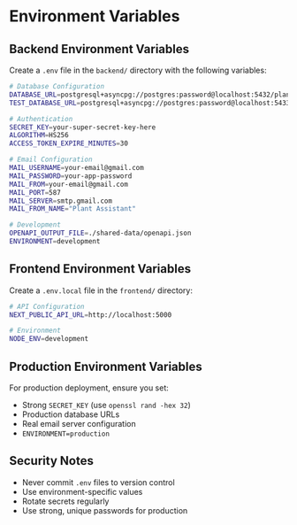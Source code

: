 # Environment Variables

## Backend Environment Variables

Create a `.env` file in the `backend/` directory with the following variables:

```bash
# Database Configuration
DATABASE_URL=postgresql+asyncpg://postgres:password@localhost:5432/plant_assistant
TEST_DATABASE_URL=postgresql+asyncpg://postgres:password@localhost:5433/plant_assistant_test

# Authentication
SECRET_KEY=your-super-secret-key-here
ALGORITHM=HS256
ACCESS_TOKEN_EXPIRE_MINUTES=30

# Email Configuration
MAIL_USERNAME=your-email@gmail.com
MAIL_PASSWORD=your-app-password
MAIL_FROM=your-email@gmail.com
MAIL_PORT=587
MAIL_SERVER=smtp.gmail.com
MAIL_FROM_NAME="Plant Assistant"

# Development
OPENAPI_OUTPUT_FILE=./shared-data/openapi.json
ENVIRONMENT=development
```

## Frontend Environment Variables

Create a `.env.local` file in the `frontend/` directory:

```bash
# API Configuration
NEXT_PUBLIC_API_URL=http://localhost:5000

# Environment
NODE_ENV=development
```

## Production Environment Variables

For production deployment, ensure you set:

- Strong `SECRET_KEY` (use `openssl rand -hex 32`)
- Production database URLs
- Real email server configuration
- `ENVIRONMENT=production`

## Security Notes

- Never commit `.env` files to version control
- Use environment-specific values
- Rotate secrets regularly
- Use strong, unique passwords for production

